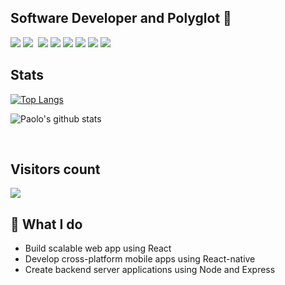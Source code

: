 ## **Software Developer and Polyglot 🤖** 
<div>
  <img src="https://img.shields.io/badge/-javascript-F7DF1E?&style=for-the-badge&logo=javascript&logoColor=black" />
  <img src="https://img.shields.io/badge/-ReactJS-grey?&style=for-the-badge&logo=react&logoColor=61DAFB" />
  <img scr="https://img.shields.io/badge/Next-black?style=for-the-badge&logo=next.js&logoColor=white" />
  <img src="https://img.shields.io/badge/HTML5-E34F26?style=for-the-badge&logo=html5&logoColor=white" />
  <img src="https://img.shields.io/badge/-css3-1572B6?&style=for-the-badge&logo=css3&logoColor=white" />
  <img src="https://img.shields.io/badge/-VSCode-007ACC?&style=for-the-badge&logo=visual-studio-code&logoColor=white" />
  <img src="https://img.shields.io/badge/-Git-F05032?&style=for-the-badge&logo=git&logoColor=white" /> 
  <img src="https://img.shields.io/badge/github-%23121011.svg?style=for-the-badge&logo=github&logoColor=white" />
  <img src="https://img.shields.io/badge/figma-%23F24E1E.svg?style=for-the-badge&logo=figma&logoColor=white" />
</div>

## Stats

[![Top Langs](https://github-readme-stats.vercel.app/api/top-langs/?username=PaoloDiBello&layout=compact&title_color=9925be&text_color=2596be&bg_color=041014)](https://github.com/amitravikumar/github-readme-stats)

![Paolo's github stats](https://github-readme-stats.vercel.app/api?username=PaoloDiBello&title_color=9925be&text_color=2596be&bg_color=041014)

</br>

## **Visitors count**
<img src="https://profile-counter.glitch.me/PaoloDiBello/count.svg" />


## 🌱 **What I do** 

- Build scalable web app using React
- Develop cross-platform mobile apps using React-native
- Create backend server applications using Node and Express
